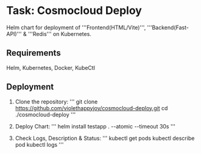 # Task: Cosmocloud Deploy

Helm chart for deployment of '''Frontend(HTML/Vite)''', '''Backend(Fast-API)''' & '''Redis''' on Kubernetes.

## Requirements
Helm, Kubernetes, Docker, KubeCtl

## Deployment
1. Clone the repository:
  '''
    git clone https://github.com/violethappyjoy/cosmocloud-deploy.git
    cd ./cosmocloud-deploy
  '''

2. Deploy Chart:
  '''
    helm install testapp . --atomic --timeout 30s
  '''

3. Check Logs, Description & Status:
  '''
    kubectl get pods
    kubectl describe pod <pod-name>
    kubectl logs <pod-name>
  '''
